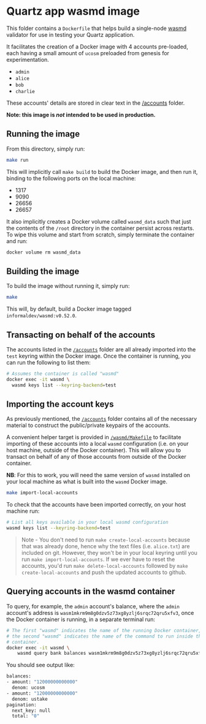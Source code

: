 # Quartz app wasmd image

This folder contains a `Dockerfile` that helps build a single-node [wasmd]
validator for use in testing your Quartz application.

It facilitates the creation of a Docker image with 4 accounts pre-loaded, each
having a small amount of `ucosm` preloaded from genesis for experimentation.

- `admin`
- `alice`
- `bob`
- `charlie`

These accounts' details are stored in clear text in the [/accounts](./accounts/)
folder.

**Note: this image is _not_ intended to be used in production.**

## Running the image

From this directory, simply run:

```bash
make run
```

This will implicitly call `make build` to build the Docker image, and then run
it, binding to the following ports on the local machine:

- 1317
- 9090
- 26656
- 26657

It also implicitly creates a Docker volume called `wasmd_data` such that just
the contents of the `/root` directory in the container persist across restarts.
To wipe this volume and start from scratch, simply terminate the container and
run:

```bash
docker volume rm wasmd_data
```

## Building the image

To build the image without running it, simply run:

```bash
make
```

This will, by default, build a Docker image tagged `informaldev/wasmd:v0.52.0`.

## Transacting on behalf of the accounts

The accounts listed in the [`/accounts`](./accounts/) folder are all already
imported into the `test` keyring within the Docker image. Once the container is
running, you can run the following to list them:

```bash
# Assumes the container is called "wasmd"
docker exec -it wasmd \
  wasmd keys list --keyring-backend=test
```

## Importing the account keys

As previously mentioned, the [`/accounts`](./accounts/) folder contains all of
the necessary material to construct the public/private keypairs of the accounts.

A convenient helper target is provided in [`/wasmd/Makefile`](./wasmd/Makefile) to facilitate
importing of these accounts into a local `wasmd` configuration (i.e. on your
host machine, outside of the Docker container). This will allow you to transact
on behalf of any of those accounts from outside of the Docker container.

**NB**: For this to work, you will need the same version of `wasmd` installed on
your local machine as what is built into the `wasmd` Docker image.

```bash
make import-local-accounts
```

To check that the accounts have been imported correctly, on your host machine
run:

```bash
# List all keys available in your local wasmd configuration
wasmd keys list --keyring-backend=test
```

> Note - You don't need to run `make create-local-accounts` because that was already done, hence why the text files (i.e. `alice.txt`) are included on git. However, they won't be in your local keyring until you run `make import-local-accounts`. If we ever have to reset the accounts, you'd run `make delete-local-accounts` followed by `make create-local-accounts` and push the updated accounts to github.

## Querying accounts in the wasmd container

To query, for example, the `admin` account's balance, where the `admin`
account's address is `wasm1mkrm9m8g0dzv5z73xg8yzlj6srqc72qru5xfv3`, once the
Docker container is running, in a separate terminal run:

```bash
# The first "wasmd" indicates the name of the running Docker container, whereas
# the second "wasmd" indicates the name of the command to run inside the
# container.
docker exec -it wasmd \
    wasmd query bank balances wasm1mkrm9m8g0dzv5z73xg8yzlj6srqc72qru5xfv3
```

You should see output like:

```bash
balances:
- amount: "12000000000000"
  denom: ucosm
- amount: "12000000000000"
  denom: ustake
pagination:
  next_key: null
  total: "0"
```

[wasmd]: https://github.com/CosmWasm/wasmd
